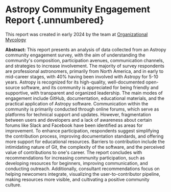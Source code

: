# Astropy Community Engagement Report {.unnumbered}

This report was created in early 2024 by the team 
at [Organizational Mycology](https://orgmycology.com)

**Abstract:** This report presents an analysis of data collected from an Astropy community engagement survey, with the aim of understanding the community's composition, participation avenues, communication channels, and strategies to increase involvement. The majority of survey respondents are professional astronomers, primarily from North America, and in early to mid-career stages, with 40% having been involved with Astropy for 5-10 years. Astropy is recognized for its high-quality, well-documented open-source software, and its community is appreciated for being friendly and supportive, with transparent and organized leadership. The main modes of engagement include GitHub, documentation, educational materials, and the practical application of Astropy software. Communication within the community is primarily conducted through online forums, which serve as platforms for technical support and updates. However, fragmentation between users and developers and a lack of awareness about certain forums like Slack and Facebook have been identified as areas for improvement. To enhance participation, respondents suggest simplifying the contribution process, improving documentation standards, and offering more support for educational resources. Barriers to contribution include the intimidating nature of Git, the complexity of the software, and the perceived value of contributions to one's career. The report concludes with recommendations for increasing community participation, such as developing resources for beginners, improving communication, and conducting outreach. Additionally, consultant recommendations focus on helping newcomers integrate, visualizing the user-to-contributor pipeline, making resources more visible, and cultivating a positive community culture.